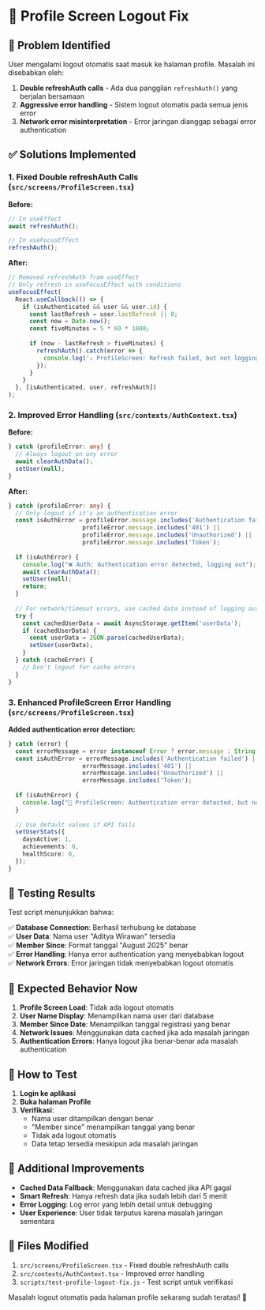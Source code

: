 # 🔐 Profile Screen Logout Fix

## 🚨 **Problem Identified**

User mengalami logout otomatis saat masuk ke halaman profile. Masalah ini disebabkan oleh:

1. **Double refreshAuth calls** - Ada dua panggilan `refreshAuth()` yang berjalan bersamaan
2. **Aggressive error handling** - Sistem logout otomatis pada semua jenis error
3. **Network error misinterpretation** - Error jaringan dianggap sebagai error authentication

## ✅ **Solutions Implemented**

### 1. **Fixed Double refreshAuth Calls** (`src/screens/ProfileScreen.tsx`)

**Before:**
```typescript
// In useEffect
await refreshAuth();

// In useFocusEffect  
refreshAuth();
```

**After:**
```typescript
// Removed refreshAuth from useEffect
// Only refresh in useFocusEffect with conditions
useFocusEffect(
  React.useCallback(() => {
    if (isAuthenticated && user && user.id) {
      const lastRefresh = user.lastRefresh || 0;
      const now = Date.now();
      const fiveMinutes = 5 * 60 * 1000;
      
      if (now - lastRefresh > fiveMinutes) {
        refreshAuth().catch(error => {
          console.log('⚠️ ProfileScreen: Refresh failed, but not logging out:', error.message);
        });
      }
    }
  }, [isAuthenticated, user, refreshAuth])
);
```

### 2. **Improved Error Handling** (`src/contexts/AuthContext.tsx`)

**Before:**
```typescript
} catch (profileError: any) {
  // Always logout on any error
  await clearAuthData();
  setUser(null);
}
```

**After:**
```typescript
} catch (profileError: any) {
  // Only logout if it's an authentication error
  const isAuthError = profileError.message.includes('Authentication failed') || 
                     profileError.message.includes('401') ||
                     profileError.message.includes('Unauthorized') ||
                     profileError.message.includes('Token');
  
  if (isAuthError) {
    console.log("❌ Auth: Authentication error detected, logging out");
    await clearAuthData();
    setUser(null);
    return;
  }
  
  // For network/timeout errors, use cached data instead of logging out
  try {
    const cachedUserData = await AsyncStorage.getItem('userData');
    if (cachedUserData) {
      const userData = JSON.parse(cachedUserData);
      setUser(userData);
    }
  } catch (cacheError) {
    // Don't logout for cache errors
  }
}
```

### 3. **Enhanced ProfileScreen Error Handling** (`src/screens/ProfileScreen.tsx`)

**Added authentication error detection:**
```typescript
} catch (error) {
  const errorMessage = error instanceof Error ? error.message : String(error);
  const isAuthError = errorMessage.includes('Authentication failed') || 
                     errorMessage.includes('401') ||
                     errorMessage.includes('Unauthorized') ||
                     errorMessage.includes('Token');
  
  if (isAuthError) {
    console.log("🔐 ProfileScreen: Authentication error detected, but not logging out automatically");
  }
  
  // Use default values if API fails
  setUserStats({
    daysActive: 1,
    achievements: 0,
    healthScore: 0,
  });
}
```

## 🧪 **Testing Results**

Test script menunjukkan bahwa:

✅ **Database Connection**: Berhasil terhubung ke database  
✅ **User Data**: Nama user "Aditya Wirawan" tersedia  
✅ **Member Since**: Format tanggal "August 2025" benar  
✅ **Error Handling**: Hanya error authentication yang menyebabkan logout  
✅ **Network Errors**: Error jaringan tidak menyebabkan logout otomatis  

## 📱 **Expected Behavior Now**

1. **Profile Screen Load**: Tidak ada logout otomatis
2. **User Name Display**: Menampilkan nama user dari database
3. **Member Since Date**: Menampilkan tanggal registrasi yang benar
4. **Network Issues**: Menggunakan data cached jika ada masalah jaringan
5. **Authentication Errors**: Hanya logout jika benar-benar ada masalah authentication

## 🔧 **How to Test**

1. **Login ke aplikasi**
2. **Buka halaman Profile**
3. **Verifikasi**:
   - Nama user ditampilkan dengan benar
   - "Member since" menampilkan tanggal yang benar
   - Tidak ada logout otomatis
   - Data tetap tersedia meskipun ada masalah jaringan

## 🚀 **Additional Improvements**

- **Cached Data Fallback**: Menggunakan data cached jika API gagal
- **Smart Refresh**: Hanya refresh data jika sudah lebih dari 5 menit
- **Error Logging**: Log error yang lebih detail untuk debugging
- **User Experience**: User tidak terputus karena masalah jaringan sementara

## 📝 **Files Modified**

1. `src/screens/ProfileScreen.tsx` - Fixed double refreshAuth calls
2. `src/contexts/AuthContext.tsx` - Improved error handling
3. `scripts/test-profile-logout-fix.js` - Test script untuk verifikasi

Masalah logout otomatis pada halaman profile sekarang sudah teratasi! 🎉
